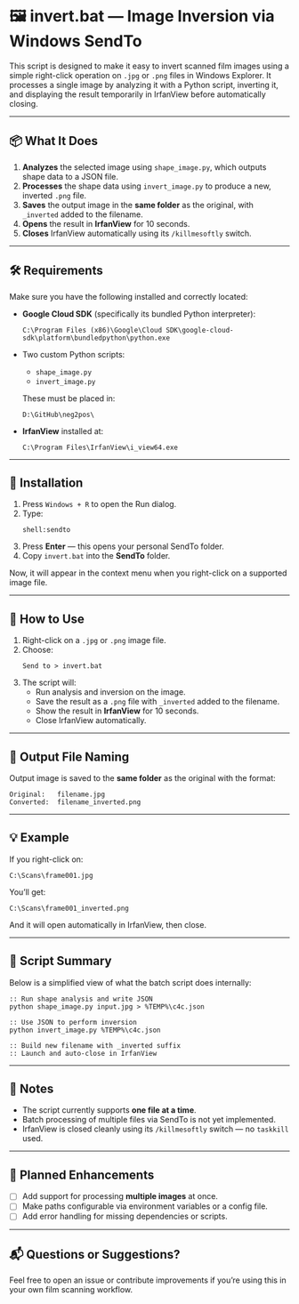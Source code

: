 
# 🖼️ invert.bat — Image Inversion via Windows SendTo

This script is designed to make it easy to invert scanned film images using a simple right-click operation on `.jpg` or `.png` files in Windows Explorer. It processes a single image by analyzing it with a Python script, inverting it, and displaying the result temporarily in IrfanView before automatically closing.

---

## 📦 What It Does

1. **Analyzes** the selected image using `shape_image.py`, which outputs shape data to a JSON file.
2. **Processes** the shape data using `invert_image.py` to produce a new, inverted `.png` file.
3. **Saves** the output image in the **same folder** as the original, with `_inverted` added to the filename.
4. **Opens** the result in **IrfanView** for 10 seconds.
5. **Closes** IrfanView automatically using its `/killmesoftly` switch.

---

## 🛠 Requirements

Make sure you have the following installed and correctly located:

- **Google Cloud SDK** (specifically its bundled Python interpreter):

  ```
  C:\Program Files (x86)\Google\Cloud SDK\google-cloud-sdk\platform\bundledpython\python.exe
  ```

- Two custom Python scripts:
  - `shape_image.py`
  - `invert_image.py`

  These must be placed in:

  ```
  D:\GitHub\neg2pos\
  ```

- **IrfanView** installed at:

  ```
  C:\Program Files\IrfanView\i_view64.exe
  ```

---

## 📂 Installation

1. Press `Windows + R` to open the Run dialog.
2. Type:
   ```
   shell:sendto
   ```
3. Press **Enter** — this opens your personal SendTo folder.
4. Copy `invert.bat` into the **SendTo** folder.

Now, it will appear in the context menu when you right-click on a supported image file.

---

## 🚀 How to Use

1. Right-click on a `.jpg` or `.png` image file.
2. Choose:
   ```
   Send to > invert.bat
   ```
3. The script will:
   - Run analysis and inversion on the image.
   - Save the result as a `.png` file with `_inverted` added to the filename.
   - Show the result in **IrfanView** for 10 seconds.
   - Close IrfanView automatically.

---

## 📁 Output File Naming

Output image is saved to the **same folder** as the original with the format:

```
Original:   filename.jpg
Converted:  filename_inverted.png
```

---

## 💡 Example

If you right-click on:

```
C:\Scans\frame001.jpg
```

You’ll get:

```
C:\Scans\frame001_inverted.png
```

And it will open automatically in IrfanView, then close.

---

## 🔧 Script Summary

Below is a simplified view of what the batch script does internally:

```batch
:: Run shape analysis and write JSON
python shape_image.py input.jpg > %TEMP%\c4c.json

:: Use JSON to perform inversion
python invert_image.py %TEMP%\c4c.json

:: Build new filename with _inverted suffix
:: Launch and auto-close in IrfanView
```

---

## 📝 Notes

- The script currently supports **one file at a time**.  
- Batch processing of multiple files via SendTo is not yet implemented.
- IrfanView is closed cleanly using its `/killmesoftly` switch — no `taskkill` used.

---

## 🔄 Planned Enhancements

- [ ] Add support for processing **multiple images** at once.
- [ ] Make paths configurable via environment variables or a config file.
- [ ] Add error handling for missing dependencies or scripts.

---

## 📬 Questions or Suggestions?

Feel free to open an issue or contribute improvements if you’re using this in your own film scanning workflow.
